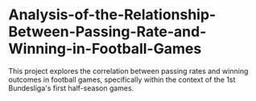 # Analysis-of-the-Relationship-Between-Passing-Rate-and-Winning-in-Football-Games
This project explores the correlation between passing rates and winning outcomes in football games, specifically within the context of the 1st Bundesliga's first half-season games.
